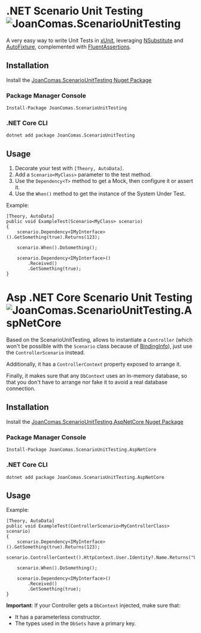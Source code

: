 # .NET Scenario Unit Testing ![JoanComas.ScenarioUnitTesting](https://buildstats.info/nuget/JoanComas.ScenarioUnitTesting)
A very easy way to write Unit Tests in [xUnit](https://xunit.net/docs/getting-started/netcore/cmdline), leveraging [NSubstitute](https://github.com/nsubstitute/NSubstitute) and [AutoFixture](https://github.com/AutoFixture/AutoFixture), complemented with [FluentAssertions](https://fluentassertions.com/).

## Installation
Install the [JoanComas.ScenarioUnitTesting Nuget Package](https://www.nuget.org/packages/JoanComas.ScenarioUnitTesting)

### Package Manager Console
```
Install-Package JoanComas.ScenarioUnitTesting
```

### .NET Core CLI
```
dotnet add package JoanComas.ScenarioUnitTesting
```

## Usage
1. Decorate your test with `[Theory, AutoData]`.
2. Add a `Scenario<MyClass>` parameter to the test method.
3. Use the `Dependency<T>` method to get a Mock, then configure it or assert it.
4. Use the `When()` method to get the instance of the System Under Test.

Example:

```chsarp
[Theory, AutoData]
public void ExampleTest(Scenario<MyClass> scenario)
{
    scenario.Dependency<IMyInterface>().GetSomething(true).Returns(123);

    scenario.When().DoSomething();

    scenario.Dependency<IMyInterface>()
        .Received()
        .GetSomething(true);
}
```

# Asp .NET Core Scenario Unit Testing ![JoanComas.ScenarioUnitTesting.AspNetCore](https://buildstats.info/nuget/JoanComas.ScenarioUnitTesting.AspNeTCore)


Based on the ScenarioUnitTesting, allows to instantiate a `Controller` (which won't be possilble with the `Scenario` class because of [BindingInfo](https://github.com/AutoFixture/AutoFixture/issues/1141])), just use the `ControllerScenario` instead.

Additionally, it has a `ControllerContext` property exposed to arrange it.

Finally, it makes sure that any `DbContext` uses an in-memory database, so that you don't have to arrange nor fake it to avoid a real database connection.

## Installation
Install the [JoanComas.ScenarioUnitTesting.AspNetCore Nuget Package](https://www.nuget.org/packages/JoanComas.ScenarioUnitTesting.AspNetCore)


### Package Manager Console
```
Install-Package JoanComas.ScenarioUnitTesting.AspNetCore
```

### .NET Core CLI
```
dotnet add package JoanComas.ScenarioUnitTesting.AspNetCore
```

## Usage

Example:

```chsarp
[Theory, AutoData]
public void ExampleTest(ControllerScenario<MyControllerClass> scenario)
{
    scenario.Dependency<IMyInterface>().GetSomething(true).Returns(123);
    scenario.ControllerContext().HttpContext.User.Identity?.Name.Returns("User1");

    scenario.When().DoSomething();

    scenario.Dependency<IMyInterface>()
        .Received()
        .GetSomething(true);
}
```

**Important**: 
 If your Controller gets a `DbContext` injected, make sure that:
 - It has a parameterless constructor.
 - The types used in the `DbSets` have a primary key.